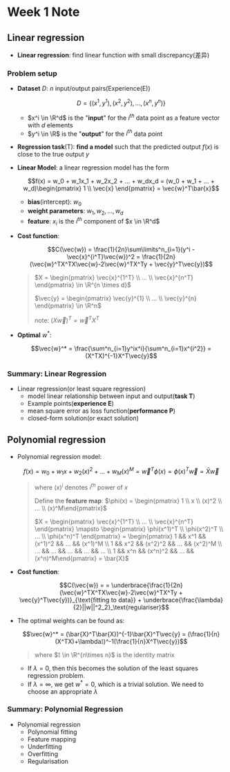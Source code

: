 # Week 1 Note

## Linear regression

- **Linear regression**: find linear function with small discrepancy(差异)

### Problem setup

- **Dataset** $D$: $n$ input/output pairs(Experience(E))

  $$D = \{(x^1, y^1), (x^2, y^2),...,(x^n,y^n)\}$$

  - $x^i \in \R^d$ is the "**input**" for the $i^{th}$ data point as a feature vector with $d$ elements
  - $y^i \in \R$ is the "**output**" for the $i^{th}$ data point

- **Regression task**(T): **find a model** such that the predicted output $f(x)$ is close to the true output $y$

- **Linear Model**: a linear regression model has the form

  $$f(x) = w_0 + w_1x_1 + w_2x_2 + ... + w_dx_d = (w_0 + w_1 + ... + w_d)\begin{pmatrix} 1 \\ \vec{x} \end{pmatrix} = \vec{w}^T\bar{x}$$

  - **bias**(intercept): $w_0$
  - **weight parameters**: $w_1, w_2, ..., w_d$
  - **feature**: $x_i$ is the $i^{th}$ component of $x \in \R^d$

- **Cost function**: 

  $$C(\vec{w}) = \frac{1}{2n}\sum\limits^n_{i=1}(y^i - \vec{x}^{i^T}\vec{w})^2 = \frac{1}{2n}(\vec{w}^TX^TX\vec{w}-2\vec{w}^TX^Ty + \vec{y}^T\vec{y})$$

  > $X = \begin{pmatrix} \vec{x}^{1^T} \\  ... \\ \vec{x}^{n^T} \end{pmatrix} \in \R^{n \times d}$
  >
  > $\vec{y} = \begin{pmatrix} \vec{y}^{1} \\  ... \\ \vec{y}^{n} \end{pmatrix} \in \R^n$
  > 
  > note: $(X\vec{w})^T = \vec{w}^TX^T$

- **Optimal** $w^*$:

  $$\vec{w}^* = \frac{\sum^n_{i=1}y^ix^i}{\sum^n_{i=1}x^{i^2}} = (X^TX)^{-1}X^T\vec{y}$$

### Summary: Linear Regression

- Linear regression(or least square regression)
  - model linear relationship between input and output(**task T**)
  - Example points(**experience E**)
  - mean square error as loss function(**performance P**)
  - closed-form solution(or exact solution)

## Polynomial regression

- Polynomial regression model:

  $$f(x) = w_0 + w_1x + w_2(x)^2 + ... + w_M(x)^M = \vec{w}^T\phi(x) = \phi(x)^T\vec{w} = \bar{X}\vec{w}$$

  > where $(x)^i$ denotes $i^{th}$ power of $x$
  >
  > Define the **feature map**: $\phi(x) = \begin{pmatrix} 1 \\  x \\ (x)^2  \\ ... \\ (x)^M\end{pmatrix}$
  >
  > $X = \begin{pmatrix} \vec{x}^{1^T} \\  ... \\ \vec{x}^{n^T} \end{pmatrix} \mapsto \begin{pmatrix} \phi(x^1)^T \\ \phi(x^2)^T \\ ... \\ \phi(x^n)^T \end{pmatrix} = \begin{pmatrix} 1 && x^1 && (x^1)^2 && ... &&  (x^1)^M \\ 1 && x^2 && (x^2)^2 && ... &&  (x^2)^M \\ ... && ... && ... && ... && ... \\ 1 && x^n && (x^n)^2 && ... &&  (x^n)^M\end{pmatrix} = \bar{X}$

- **Cost function**:

  $$C(\vec{w}) = = \underbrace{\frac{1}{2n}(\vec{w}^TX^TX\vec{w}-2\vec{w}^TX^Ty + \vec{y}^T\vec{y})}_{\text{fitting to data}} + \underbrace{\frac{\lambda}{2}||w||^2_2}_\text{regulariser}$$

- The optimal weights can be found as:

  $$\vec{w}^* = (\bar{X}^T\bar{X})^{-1}\bar{X}^T\vec{y} = (\frac{1}{n}(X^TX)+\lambda𝕀)^-1(\frac{1}{n}X^T\vec{y})$$

  > where $𝕀 \in \R^{n\times n}$ is the identity matrix

  - If $\lambda = 0$, then this becomes the solution of the least squares regression problem.
  - If $\lambda = \infty$, we get $w^* = 0$, which is a trivial solution. We need to choose an appropriate $\lambda$

### Summary: Polynomial Regression

- Polynomial regression
  - Polynomial fitting
  - Feature mapping
  - Underfitting
  - Overfitting
  - Regularisation